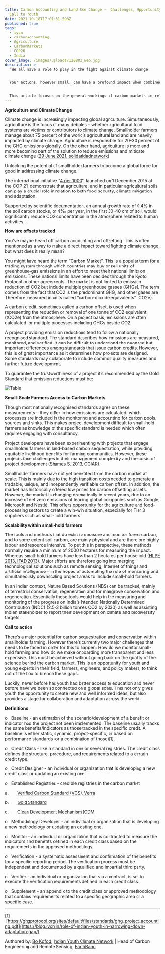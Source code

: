 ```yaml
---
title: Carbon Accounting and Land Use Change –  Challenges, Opportunity, and a
  Call to Youth
date: 2021-10-18T17:01:31.593Z
published: true
tags:
  - iycn
  - carbonAccounting
  - Agriculture
  - CarbonMarkets
  - COP26
  - India
cover_image: /images/uploads/120803_web.jpg
description: >-
  “We all have a role to play in the fight against climate change.


  Your actions, however small, can have a profound impact when combined with thousands of others.”


  This article focuses on the general workings of carbon markets in relation to small-hold farmers access. The article seeks to provide an overview of the present opportunity and challenges to small-hold farmers in the agriculture and food-production sector. Therefore, the initiatives are primarily mentioned in relation to LULUCF (Land Use, Land Use Change and Forestry).
---
```

**Agriculture and Climate Change**

Climate change is increasingly impacting global agriculture. Simultaneously, agriculture is the focus of many debates – whether agricultural food systems are victims or contributors to climate change. Smallholder farmers manage about 75 percent of the world’s agricultural land and are heavily impacted by climate change. Agriculture is responsible for 20-30 percent of the GHG emissions globally. On the other hand, agriculture is more and more becoming part of the solution to reduce emissions and mitigate climate change ([29 June 2021, solidaridadnetwork](https://www.solidaridadnetwork.org/news/solidaridad-and-rabobank-make-carbon-markets-work-for-smallholder-farmers/))

Unlocking the potential of smallholder farmers to become a global force for good in addressing climate change.

The international initiative "[4 per 1000](https://www.4p1000.org/)", launched on 1 December 2015 at the COP 21, demonstrate that agriculture, and in particular agricultural soils can play a crucial role in relation to both food security, climate mitigation and adaptation.

Supported by scientific documentation, an annual growth rate of 0.4% in the soil carbon stocks, or 4‰ per year, in the first 30-40 cm of soil, would significantly reduce CO2 concentration in the atmosphere related to human activities.

**How are offsets tracked**

You’ve maybe heard off carbon accounting and offsetting. This is often mentioned as a way to make a direct impact toward fighting climate change, but what does it really mean?

You might have heard the term “Carbon Market”. This is a popular term for a trading system through which countries may buy or sell units of greenhouse-gas emissions in an effort to meet their national limits on emissions. These national limits have been decided through the Kyoto Protocol or other agreements. The market is not limited to emission reduction of CO2 but include multiple greenhouse gasses (GHGs). The term comes from the fact that CO2 is the predominant GHG, and other gases are Therefore measured in units called “carbon-dioxide equivalents” (CO2e).

A carbon credit, sometimes called a carbon offset, is used when representing the reduction or removal of one tonne of CO2 equivalent (tCO2e) from the atmosphere. On a project basis, emissions are often calculated for multiple processes including GHGs beside CO2.

A project providing emission reductions tend to follow a nationally recognised standard. The standard describes how emissions are measured, monitored, and verified. It can be difficult to understand the nuanced but important differences among standards that issue carbon credits. However, this is of great importance as it determines how projects are designed. Some standards may collaborate to include common quality measures and further future development.

To guarantee the trustworthiness of a project it’s recommended by the Gold Standard that emission reductions must be:

![Table](/images/uploads/table.png "Source: Gold Standard (2020) “Guide – Carbon offsetting”")

**Small-Scale Farmers Access to Carbon Markets**

Though most nationally recognised standards agree on these measurements – they differ in how emissions are calculated: which processes are included in the monitoring and accounting for carbon pools, sources and sinks. This makes project development difficult to small-hold farmers as knowledge of the specific standard is needed which often requires engaging with consultancy.

Project developers have been experimenting with projects that engage smallholder farmers in land-based carbon sequestration, while providing equitable livelihood benefits for farming communities. However, these projects face challenges in their management complexity and the costs of project development ([Shames S. 2013, CGIAR](https://cgspace.cgiar.org/handle/10568/29009)).

Smallholder farmers have not yet benefited from the carbon market at scale. This is mainly due to the high transition costs needed to generate a tradable, unique, and independently verifiable carbon offset. In addition, the market has historically offered low prices for carbon offsetting assets. However, the market is changing dramatically in recent years, due to an increase of net zero emissions of leading global companies such as Google, Microsoft and Nestlé. This offers opportunity for the agriculture and food-processing sectors to create a win-win situation, especially for Tier 3 suppliers such as small-hold farmers. 

**Scalability within small-hold farmers**

The tools and methods that do exist to measure and monitor forest carbon, and to some extent soil carbon, are mainly physical and are therefore highly labour and resource intensive. To put this in perspective, these methods normally require a minimum of 2000 hectares for measuring the impact. Whereas small-hold farmers have less than 2 hectares per household ([HLPE 2013, IFAD 2013](https://www.researchgate.net/publication/256534307_Investing_in_smallholder_agriculture_for_food_security)). Major efforts are therefore going into merging technological solutions such as remote sensing, Internet of things and artificial intelligence – in the hopes of automating the role of monitoring and simultaneously downscaling project areas to include small-hold farmers.

In an Indian context, Nature Based Solutions (NBS) can be tracked, mainly of terrestrial conservation, regeneration and for mangrove conservation and regeneration. Essentially these tools would help in the measuring and monitoring of the progress on India’s Intended Nationally Determined Contribution (INDC) (2.5-3 billion tonnes CO2 by 2030) as well as assisting Indian stakeholder to report their development on climate and biodiversity targets.

**Call to action**

There’s a major potential for carbon sequestration and conservation within smallholder farming. However there’s currently two major challenges that needs to be faced in order for this to happen: How do we monitor small-hold farming and how do we make onboarding more transparent and less expensive. This must be achieved without going back on the quality of the science behind the carbon market. This is an opportunity for youth and young experts in their field, farmers, engineers, and policy makers, to think out of the box to breach these gaps. 

Luckily, never before has youth had better access to education and never before have we been so connected on a global scale. This not only gives youth the opportunity to create new and well informed ideas, but also provides a stage for collaboration and adaptation across the world.

**Definitions**

o   Baseline - an estimation of the scenario/development of a benefit or indicator had the project not been implemented. The baseline usually tracks the same benefits/indicators as those tracked in the specific credit. A baseline is either static, dynamic, project-specific, or based on performance standards (or a combination of those)\[1].

o   Credit Class - like a standard in one or several registries. The credit class defines the structure, procedure, and requirements related to a certain credit type.

o   Credit Designer - an individual or organization that is developing a new credit class or updating an existing one.

o   Established Registries - credible registries in the carbon market

a.       [Verified Carbon Standard (VCS), Verra](https://verra.org/)

b.       [Gold Standard](https://registry.goldstandard.org/)

c.       [Clean Development Mechanism (CDM](https://cdm.unfccc.int/index.html)

o   Methodology Developer - an individual or organization that is developing a new methodology or updating an existing one.

o   Monitor - an individual or organization that is contracted to measure the indicators and benefits defined in each credit class based on the requirements in the approved methodology.

o   Verification - a systematic assessment and confirmation of the benefits for a specific reporting period. The verification process must be independent and documented by a qualified and impartial third party.

o   Verifier – an individual or organization that via a contract, is set to execute the verification requirements defined in each credit class.

o   Supplement - an appendix to the credit class or approved methodology that contains requirements related to a specific geographic area or a specific case.

- - -

\[1]  [https://ghgprotocol.org/sites/default/files/standards/ghg_project_accounting.pdf](https://blog.iycn.in/role-of-indian-youth-in-narrowing-down-adaptation-gap/)

Authored by: [Bo Kofod](https://www.linkedin.com/in/bo-sprotte), [Indian Youth Climate Network](https://iycn.in) | Head of Carbon Engineering and Remote Sensing, [EarthBanc](https://earthbanc.io/)